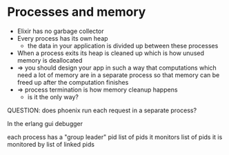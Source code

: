 # Processes and memory

- Elixir has no garbage collector
- Every process has its own heap
    - the data in your application is divided up between these processes
- When a process exits its heap is cleaned up which is how unused memory is
  deallocated
- => you should design your app in such a way that computations which need a lot
  of memory are in a separate process so that memory can be freed up after the
  computation finishes
- => process termination is how memory cleanup happens
    - is it the only way?

QUESTION: does phoenix run each request in a separate process?

In the erlang gui debugger

each process has a "group leader" pid list of pids it monitors list of pids it
is monitored by list of linked pids
